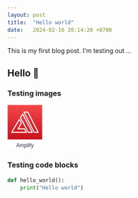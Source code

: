 ```yaml
---
layout: post
title:  "Hello world"
date:   2024-02-16 20:14:20 +0700
---
```


This is my first blog post. I'm testing out ...

## Hello :wave:

### Testing images

![Hello world](/assets/img/test.drawio.png)

### Testing code blocks

```python
def hello_world():
    print("Hello world")
```
